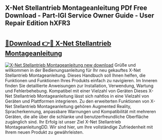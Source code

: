 ## X-Net Stellantrieb Montageanleitung PDf Free Download - Part-IGI Service Owner Guide - User Repair Edition hXFR3

# <h2><a href="http://df7py9d.blite.top/?on=X-Net+Stellantrieb+Montageanleitung">🔗Download 👉🔴 X-Net Stellantrieb Montageanleitung</a></h2>

[![X-Net Stellantrieb Montageanleitung new download](https://i.imgur.com/lujVjoI.png)](http://df7py9d.blite.top/?on=X-Net+Stellantrieb+Montageanleitung)
Grüße und willkommen in der Bedienungsanleitung für Ihr neu gekauftes X-Net Stellantrieb Montageanleitung. Dieses Handbuch soll Ihnen helfen, die Funktionen und Funktionen Ihres Produkts einfach zu navigieren. Im Inneren finden Sie detaillierte Anweisungen zur Installation, Verwendung, Wartung und Fehlerbehebung. Kompatibel mit einer Vielzahl von Geräten Dieses X-Net Stellantrieb Montageanleitung lässt sich nahtlos in eine Vielzahl von Geräten und Plattformen integrieren. Zu den erweiterten Funktionen von X-Net Stellantrieb Montageanleitung gehören Augmented Reality, Spracherkennung, anpassbare Warnungen und Kompatibilität mit mehreren Geräten, die alle über die schlanke und benutzerfreundliche Oberfläche zugänglich sind. Ihr Erfolg ist unser Ziel X-Net Stellantrieb MontageanleitungDD. Wir sind hier, um Ihre vollständige Zufriedenheit mit Ihrem neuen Produkt zu gewährleisten.
